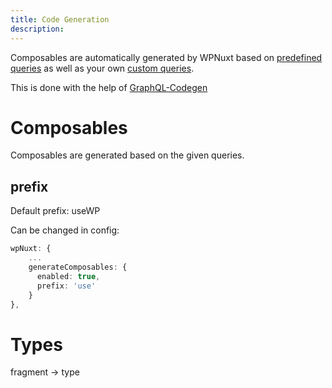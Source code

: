 ```yaml
---
title: Code Generation
description: 
---
```


Composables are automatically generated by WPNuxt based on [predefined queries](https://github.com/vernaillen/wpnuxt-module/tree/main/src/runtime/queries) as well as your own [custom queries](../advanced/custom-post-types.md).

This is done with the help of [GraphQL-Codegen](https://the-guild.dev/graphql/codegen)

# Composables

Composables are generated based on the given queries.

## prefix

Default prefix: useWP

Can be changed in config:

```ts
wpNuxt: {
    ...
    generateComposables: {
      enabled: true,
      prefix: 'use'
    }
},
```

# Types

fragment -> type
